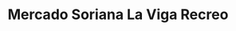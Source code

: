 ---
title: "Mercado Soriana La Viga Recreo"
url: /iztacalco/mercado-soriana-la-viga-recreo/
shop: supermercado
---